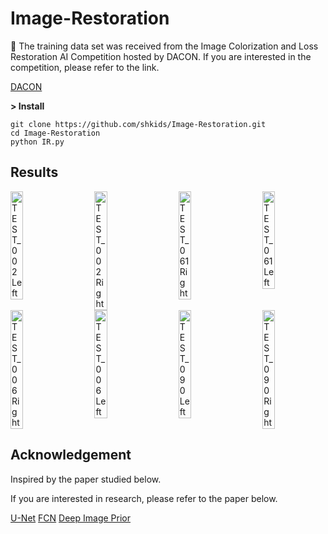 # Image-Restoration
:memo: The training data set was received from the Image Colorization and Loss Restoration AI Competition hosted by DACON. If you are interested in the competition, please refer to the link.

[DACON](https://dacon.io/competitions/official/236420/overview/description)

__> Install__
```
git clone https://github.com/shkids/Image-Restoration.git
cd Image-Restoration
python IR.py
```

## Results
<div style="display: flex; justify-content: space-between;">
    <img src="https://github.com/user-attachments/assets/1f39aaf9-d7b3-4c3c-8246-8e537b5aee61" alt="TEST_002 Left" style="width: 20%;">
    <img src="https://github.com/user-attachments/assets/e0eae7f2-4cda-4290-af5d-64cb2eed3d60" alt="TEST_002 Right" style="width: 20%;">
    <img src="https://github.com/user-attachments/assets/a3648255-29de-4355-9199-14abe96f3f3d" alt="TEST_061 Right" style="width: 20%;">
    <img src="https://github.com/user-attachments/assets/e148a3d2-e059-4e3e-a2a1-cd6f71064156" alt="TEST_061 Left" style="width: 20%;">
    
</div>
<div style="display: flex; justify-content: space-between;">
    <img src="https://github.com/user-attachments/assets/13126ef3-5720-4f65-b141-e75834d08aa9" alt="TEST_006 Right" style="width: 20%; height: auto;">
    <img src="https://github.com/user-attachments/assets/269c80ad-62e7-42ef-a4e1-213f3f69054e" alt="TEST_006 Left" style="width: 20%; height: auto;">
    <img src="https://github.com/user-attachments/assets/b193acb1-74dd-4d78-a97d-0058d4a1edec" alt="TEST_090 Left" style="width: 20%;">
    <img src="https://github.com/user-attachments/assets/c3e1dac5-e389-4960-ad09-2ad459e6e92e" alt="TEST_090 Right" style="width: 20%;">
  
</div>






## Acknowledgement
Inspired by the paper studied below.

If you are interested in research, please refer to the paper below.

[U-Net](https://arxiv.org/pdf/1505.04597)
[FCN](https://arxiv.org/pdf/1411.4038)
[Deep Image Prior](https://arxiv.org/pdf/1711.10925)
